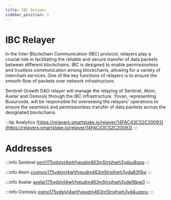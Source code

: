 ```yaml
---
title: IBC Relayer
sidebar_position: 3
---
```


# IBC Relayer

In the Inter-Blockchain Communication (IBC) protocol, relayers play a crucial role in facilitating the reliable and secure transfer of data packets between different blockchains. IBC is designed to enable permissionless and trustless communication among blockchains, allowing for a variety of interchain services. One of the key functions of relayers is to ensure the smooth flow of packets over network infrastructure.

Sentinel Growth DAO relayer will manage the relaying of Sentinel, Atom, Axelar and Osmosis through the IBC infrastructure. Yovan, representing Busurnode, will be responsible for overseeing the relayers' operations to ensure the seamless and permissionless transfer of data packets across the designated blockchains.

:::tip Analytics
[https://relayers.smartstake.io/relayer/14FAC43C52C20093](https://relayers.smartstake.io/relayer/14FAC43C52C20093)
:::


# Addresses

:::info Sentinel
[sent175vdslyt4whfyeudm463m5trsjhwh3ydxu8spp](https://explorer.busurnode.com/sentinel/account/sent175vdslyt4whfyeudm463m5trsjhwh3ydxu8spp)
:::

:::info Atom
[cosmos175vdslyt4whfyeudm463m5trsjhwh3yda83f9w](https://www.mintscan.io/sentinel/address/cosmos175vdslyt4whfyeudm463m5trsjhwh3yda83f9w)
:::

:::info Axelar
[axelar175vdslyt4whfyeudm463m5trsjhwh3ydef8pw0](https://axelarscan.io/account/axelar175vdslyt4whfyeudm463m5trsjhwh3ydef8pw0)
:::

:::info Osmosis
[osmo175vdslyt4whfyeudm463m5trsjhwh3yd4uzenu](https://www.mintscan.io/osmosis/address/osmo175vdslyt4whfyeudm463m5trsjhwh3yd4uzenu)
:::